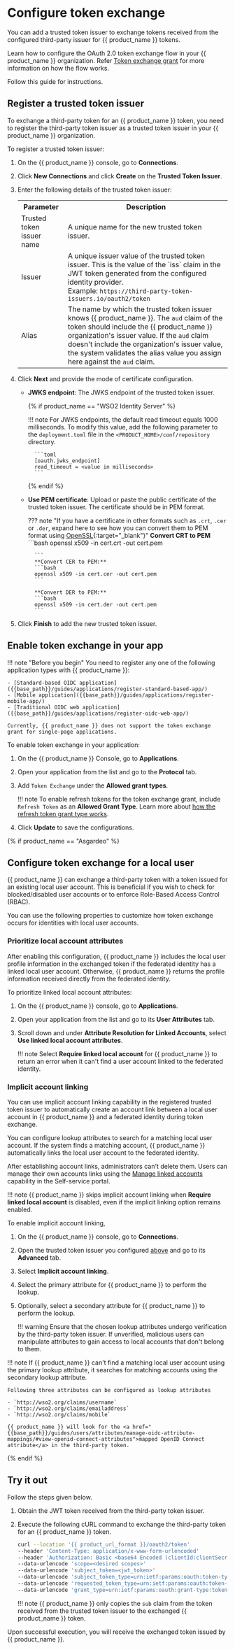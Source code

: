 # Configure token exchange

You can add a trusted token issuer to exchange tokens received from the configured third-party issuer for {{ product_name }} tokens.

Learn how to configure the OAuth 2.0 token exchange flow in your {{ product_name }} organization. Refer [Token exchange grant]({{base_path}}/references/grant-types/#token-exchange-grant) for more information on how the flow works.

Follow this guide for instructions.

## Register a trusted token issuer

To exchange a third-party token for an {{ product_name }}  token, you need to register the third-party token issuer as a trusted token issuer in your {{ product_name }}  organization.

To register a trusted token issuer:

1. On the {{ product_name }} console, go to **Connections**.
2. Click **New Connections** and click **Create** on the **Trusted Token Issuer**.
3. Enter the following details of the trusted token issuer:

    <table>
      <tr>
        <th>Parameter</th>
        <th>Description</th>
      </tr>
      <tr>
        <td>Trusted token issuer name</td>
        <td>A unique name for the new trusted token issuer.</td>
      </tr>
      <tr>
        <td>Issuer</td>
        <td>A unique issuer value of the trusted token issuer. This is the value of the `iss` claim in the JWT token generated from the configured identity provider. <br>
        Example: <code>https://third-party-token-issuers.io/oauth2/token</code></td>
      </tr>
      <tr>
        <td>Alias</td>
        <td>The name by which the trusted token issuer knows {{ product_name }}. The <code>aud</code> claim of the token should include the {{ product_name }} organization's issuer value. If the <code>aud</code> claim doesn't include the organization's issuer value, the system validates the alias value you assign here against the <code>aud</code> claim.</td>
      </tr>
    </table>

4. Click **Next** and provide the mode of certificate configuration.

    - **JWKS endpoint**: The JWKS endpoint of the trusted token issuer.

        {% if product_name == "WSO2 Identity Server" %}

        !!! note
            For JWKS endpoints, the default read timeout equals 1000 milliseconds. To modify this value, add the following parameter to the `deployment.toml` file in the `<PRODUCT_HOME>/conf/repository` directory.

            ```toml
            [oauth.jwks_endpoint]
            read_timeout = <value in milliseconds>
            ```
        {% endif %}
  
    - **Use PEM certificate**: Upload or paste the public certificate of the trusted token issuer. The certificate should be in PEM format.

        ??? note "If you have a certificate in other formats such as `.crt`, `.cer` or `.der`, expand here to see how you can convert them to PEM format using [OpenSSL](https://www.openssl.org/){:target="_blank"}"
            **Convert CRT to PEM**
            ```bash
            openssl x509 -in cert.crt -out cert.pem

            ```
            **Convert CER to PEM:**
            ```bash
            openssl x509 -in cert.cer -out cert.pem
            ```  

            **Convert DER to PEM:**
            ```bash
            openssl x509 -in cert.der -out cert.pem
            ```

5. Click **Finish** to add the new trusted token issuer.

## Enable token exchange in your app

!!! note "Before you begin"
    You need to register any one of the following application types with {{ product_name }}:

    - [Standard-based OIDC application]({{base_path}}/guides/applications/register-standard-based-app/)
    - [Mobile application]({{base_path}}/guides/applications/register-mobile-app/)
    - [Traditional OIDC web application]({{base_path}}/guides/applications/register-oidc-web-app/)

    Currently, {{ product_name }} does not support the token exchange grant for single-page applications.

To enable token exchange in your application:

1. On the {{ product_name }} Console, go to **Applications**.

2. Open your application from the list and go to the **Protocol** tab.

3. Add `Token Exchange` under the **Allowed grant types**.

    !!! note
        To enable refresh tokens for the token exchange grant, include `Refresh Token` as an **Allowed Grant Type**. Learn more about [how the refresh token grant type works]({{base_path}}/references/grant-types/#refresh-token-grant).

4. Click **Update** to save the configurations.

{% if product_name == "Asgardeo" %}

## Configure token exchange for a local user

{{ product_name }} can exchange a third-party token with a token issued for an existing local user account. This is beneficial if you wish to check for blocked/disabled user accounts or to enforce Role-Based Access Control (RBAC).

You can use the following properties to customize how token exchange occurs for identities with local user accounts.

### Prioritize local account attributes

After enabling this configuration, {{ product_name }} includes the local user profile information in the exchanged token if the federated identity has a linked local user account. Otherwise, {{ product_name }} returns the profile information received directly from the federated identity.

To prioritize linked local account attributes:

1. On the {{ product_name }} console, go to **Applications**.

2. Open your application from the list and go to its **User Attributes** tab.

3. Scroll down and under **Attribute Resolution for Linked Accounts**, select **Use linked local account attributes**.

    !!! note
        Select **Require linked local account** for {{ product_name }} to return an error when it can't find a user account linked to the federated identity.

### Implicit account linking

You can use implicit account linking capability in the registered trusted token issuer to automatically create an account link between a local user account in {{ product_name }} and a federated identity during token exchange.

You can configure lookup attributes to search for a matching local user account. If the system finds a matching account, {{ product_name }} automatically links the local user account to the federated identity.

After establishing account links, administrators can't delete them. Users can manage their own accounts links using the <a href="{{base_path}}/guides/user-self-service/manage-linked-accounts">Manage linked accounts</a> capability in the Self-service portal.

!!! note
    {{ product_name }} skips implicit account linking when **Require linked local account** is disabled, even if the implicit linking option remains enabled.

To enable implicit account linking,

1. On the {{ product_name }} console, go to **Connections**.

2. Open the trusted token issuer you configured <a href="#register-a-trusted-token-issuer">above</a> and go to its **Advanced** tab.

3. Select **Implicit account linking**.

4. Select the primary attribute for {{ product_name }} to perform the lookup.

5. Optionally, select a secondary attribute for {{ product_name }} to perform the lookup.

    !!! warning
        Ensure that the chosen lookup attributes undergo verification by the third-party token issuer. If unverified, malicious users can manipulate attributes to gain access to local accounts that don't belong to them.

!!! note
    If {{ product_name }} can't find a matching local user account using the primary lookup attribute, it searches for matching accounts using the secondary lookup attribute.

    Following three attributes can be configured as lookup attributes

    - `http://wso2.org/claims/username`
    - `http://wso2.org/claims/emailaddress`
    - `http://wso2.org/claims/mobile`

    {{ product_name }} will look for the <a href="{{base_path}}/guides/users/attributes/manage-oidc-attribute-mappings/#view-openid-connect-attributes">mapped OpenID Connect attribute</a> in the third-party token.

{% endif %}

## Try it out

Follow the steps given below.

1. Obtain the JWT token received from the third-party token issuer.
2. Execute the following cURL command to exchange the third-party token for an {{ product_name }} token.

    ``` bash
    curl --location '{{ product_url_format }}/oauth2/token'
    --header 'Content-Type: application/x-www-form-urlencoded'
    --header 'Authorization: Basic <base64 Encoded (clientId:clientSecret)>'
    --data-urlencode 'scope=<desired scopes>'
    --data-urlencode 'subject_token=<jwt_token>'
    --data-urlencode 'subject_token_type=urn:ietf:params:oauth:token-type:jwt'
    --data-urlencode 'requested_token_type=urn:ietf:params:oauth:token-type:access_token'
    --data-urlencode 'grant_type=urn:ietf:params:oauth:grant-type:token-exchange'
    ```

    !!! note
        {{ product_name }} only copies the `sub` claim from the token received from the trusted token issuer to the exchanged {{ product_name }} token.

Upon successful execution, you will receive the exchanged token issued by {{ product_name }}.
